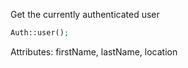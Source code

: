 Get the currently authenticated user  
``` PHP
Auth::user();
```
Attributes: firstName, lastName, location

